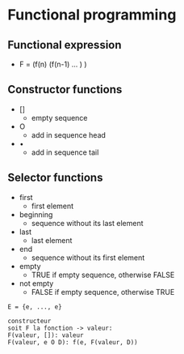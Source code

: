 # Functional programming

## Functional expression
- F = (f(n) (f(n-1) ... ) )

## Constructor functions
- []
    - empty sequence
- O
    - add in sequence head
- •
    - add in sequence tail

## Selector functions
- first
    - first element
- beginning
    - sequence without its last element
- last
    - last element
- end
    - sequence without its first element
- empty
    - TRUE if empty sequence, otherwise FALSE
- not empty
    - FALSE if empty sequence, otherwise TRUE


```
E = {e, ..., e}

constructeur
soit F la fonction -> valeur:
F(valeur, []): valeur
F(valeur, e O D): f(e, F(valeur, D))
```